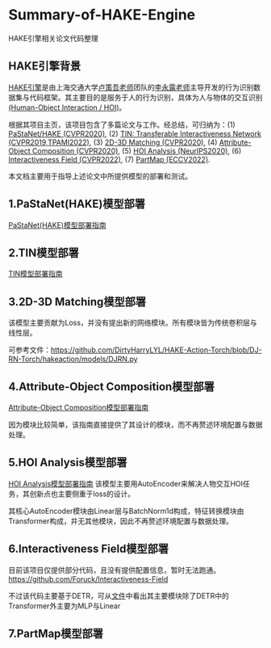 # Summary-of-HAKE-Engine
HAKE引擎相关论文代码整理

## HAKE引擎背景
[HAKE引擎](http://hake-mvig.cn/home/)是由上海交通大学[卢策吾老师](https://www.mvig.org/)团队的[李永露老师](https://dirtyharrylyl.github.io/)主导开发的行为识别数据集与代码框架。其主要目的是服务于人的行为识别，具体为人与物体的交互识别[(Human-Object Interaction / HOI)](https://github.com/DirtyHarryLYL/HOI-Learning-List)。

根据其项目主页，该项目包含了多篇论文与工作。经总结，可归纳为：(1) [PaStaNet/HAKE (CVPR2020)](https://github.com/DirtyHarryLYL/HAKE), (2) [TIN: Transferable Interactiveness Network (CVPR2019,TPAMI2022)](https://github.com/DirtyHarryLYL/Transferable-Interactiveness-Network), (3) [2D-3D Matching (CVPR2020)](https://github.com/DirtyHarryLYL/DJ-RN), (4) [Attribute-Object Composition (CVPR2020)](https://github.com/DirtyHarryLYL/SymNet), (5) [HOI Analysis (NeurIPS2020)](https://github.com/DirtyHarryLYL/HAKE-Action-Torch/tree/IDN-(Integrating-Decomposing-Network)), (6) [Interactiveness Field (CVPR2022)](https://github.com/Foruck/Interactiveness-Field), (7) [PartMap (ECCV2022)](https://github.com/enlighten0707/Body-Part-Map-for-Interactiveness).

本文档主要用于指导上述论文中所提供模型的部署和测试。


## 1.PaStaNet(HAKE)模型部署
[PaStaNet(HAKE)模型部署指南](HAKE.md)

## 2.TIN模型部署
[TIN模型部署指南](TIN.md)

## 3.2D-3D Matching模型部署
该模型主要贡献为Loss，并没有提出新的网络模块。所有模块皆为传统卷积层与线性层。

可参考文件：https://github.com/DirtyHarryLYL/HAKE-Action-Torch/blob/DJ-RN-Torch/hakeaction/models/DJRN.py

## 4.Attribute-Object Composition模型部署
[Attribute-Object Composition模型部署指南](AOC.md)

因为模块比较简单，该指南直接提供了其设计的模块，而不再赘述环境配置与数据处理。

## 5.HOI Analysis模型部署
[HOI Analysis模型部署指南](HOIA.md)
该模型主要用AutoEncoder来解决人物交互HOI任务，其创新点也主要侧重于loss的设计。

其核心AutoEncoder模块由Linear层与BatchNorm1d构成，特征转换模块由Transformer构成，并无其他模块，因此不再赘述环境配置与数据处理。

## 6.Interactiveness Field模型部署
目前该项目仅提供部分代码，且没有提供配置信息，暂时无法跑通。
https://github.com/Foruck/Interactiveness-Field

不过该代码主要基于DETR，可从[文件](https://github.com/Foruck/Interactiveness-Field/blob/main/models/hoi.py)中看出其主要模块除了DETR中的Transformer外主要为MLP与Linear

## 7.PartMap模型部署







